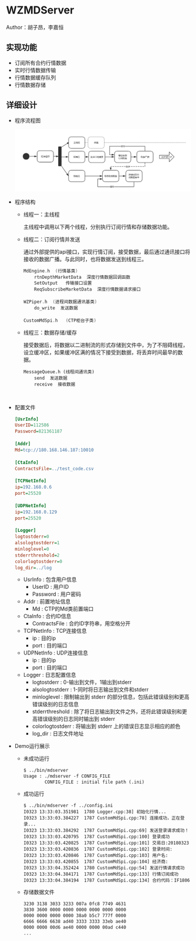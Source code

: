 # WZMDServer

Author：胡子昂，李嘉恒

## 实现功能

- 订阅所有合约行情数据
- 实时行情数据传输
- 行情数据缓存队列
- 行情数据存储

## 详细设计

- 程序流程图

  ![](photo/process.png)


- 程序结构

  - 线程一：主线程

    主线程中调用以下两个线程，分别执行订阅行情和存储数据功能。

  - 线程二：订阅行情并发送

    通过外部提供的api接口，实现行情订阅，接受数据，最后通过通讯接口将接收的数据广播。与此同时，也将数据发送到线程三。

    ```c++
    MdEngine.h	(行情基类)
    	rtnDepthMarketData	深度行情数据回调函数
    	SetOutput	传输接口设置
    	ReqSubscribeMarketData	深度行情数据请求接口

    WZPiper.h  (进程间数据通讯基类)
        do_write  发送数据

    CustomMdSpi.h	(CTP柜台子类)
    ```

  - 线程三：数据存储/缓存

    接受数据后，将数据以二进制流的形式存储到文件中，为了不阻碍线程，设立缓冲区，如果缓冲区满的情况下接受到数据，将丢弃时间最早的数据。

    ```
    MessageQueue.h (线程间通讯类)
    	send  发送数据
    	receive  接收数据
    ```

    ​

- 配置文件

  ```ini
  [UsrInfo]
  UserID=112586
  Password=821361187

  [Addr]
  Md=tcp://180.168.146.187:10010

  [CtaInfo]
  ContractsFile=../test_code.csv

  [TCPNetInfo]
  ip=192.168.0.6
  port=25520

  [UDPNetInfo]
  ip=192.168.0.129
  port=25520

  [Logger]
  logtostderr=0
  alsologtostderr=1
  minloglevel=0
  stderrthreshold=2
  colorlogtostderr=0
  log_dir=../log

  ```

  - UsrInfo : 包含用户信息
    - UserID : 用户ID
    - Password : 用户密码
  - Addr : 前置地址信息
    - Md : CTP的Md类前置端口
  - CtaInfo : 合约ID信息
    - ContractsFile : 合约ID字符串，用空格分开
  - TCPNetInfo : TCP连接信息
    - ip : 目的ip
    - port : 目的端口
  - UDPNetInfo : UDP连接信息
    - ip : 目的ip
    - port : 目的端口
  - Logger : 日志配置信息
    - logtostderr : 0-输出到文件，1输出到stderr
    - alsologtostderr : 1-同时将日志输出到文件和stderr
    - minloglevel : 限制输出到 stderr 的部分信息，包括此错误级别和更高错误级别的日志信息
    - stderrthreshold : 除了将日志输出到文件之外，还将此错误级别和更高错误级别的日志同时输出到 stderr
    - colorlogtostderr : 将输出到 stderr 上的错误日志显示相应的颜色
    - log_dir  : 日志文件地址



- Demo运行展示

  - 未成功运行

    ```shell
    $ ../bin/mdserver
    Usage : ./mdserver -f CONFIG_FILE
            CONFIG_FILE : initial file path (.ini)
    ```

  - 成功运行

    ```shell
    $ ../bin/mdserver -f ../config.ini
    I0323 13:33:03.351981  1780 Logger.cpp:38] 初始化行情...
    I0323 13:33:03.384227  1787 CustomMdSpi.cpp:78] 连接成功，正在登录...
    I0323 13:33:03.384292  1787 CustomMdSpi.cpp:69] 发送登录请求成功！
    I0323 13:33:03.420795  1787 CustomMdSpi.cpp:100] 登录成功
    I0323 13:33:03.420825  1787 CustomMdSpi.cpp:101] 交易日:20180323
    I0323 13:33:03.420836  1787 CustomMdSpi.cpp:102] 登录时间:
    I0323 13:33:03.420846  1787 CustomMdSpi.cpp:103] 用户名:
    I0323 13:33:03.420855  1787 CustomMdSpi.cpp:104] 经济商:
    I0323 13:33:04.352424  1780 CustomMdSpi.cpp:54] 发送行情请求成功
    I0323 13:33:04.384171  1787 CustomMdSpi.cpp:133] 行情订阅成功
    I0323 13:33:04.384194  1787 CustomMdSpi.cpp:134] 合约代码：IF1806
    ```

  - 存储数据文件

    ```
    3230 3138 3033 3233 007a 0fc8 7749 4631
    3830 3600 0000 0000 0000 0000 0000 0000
    0000 0000 0000 0000 38a0 b5c7 777f 0000
    6666 6666 6638 ad40 3333 3333 33eb ae40
    0000 0000 00d6 ae40 0000 0000 00ad c440
    ...
    ```

    ​

  ​
